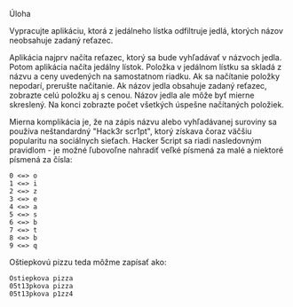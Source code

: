 Úloha

Vypracujte aplikáciu, ktorá z jedálneho lístka odfiltruje jedlá, ktorých názov neobsahuje zadaný reťazec.

Aplikácia najprv načíta reťazec, ktorý sa bude vyhľadávať v názvoch jedla. Potom aplikácia načíta jedálny lístok. Položka v jedálnom lístku sa skladá z názvu a ceny uvedených na samostatnom riadku. Ak sa načítanie položky nepodarí, prerušte načítanie. Ak názov jedla obsahuje zadaný reťazec, zobrazte celú položku aj s cenou. Názov jedla ale môže byť mierne skreslený. Na konci zobrazte počet všetkých úspešne načítaných položiek.

Mierna komplikácia je, že na zápis názvu alebo vyhľadávanej suroviny sa používa neštandardný "Hack3r scr1pt", ktorý získava čoraz väčšiu popularitu na sociálnych sieťach. Hacker 5cript sa riadi nasledovným pravidlom - je možné ľubovoľne nahradiť veľké písmená za malé a niektoré písmená za čísla:

    0 <=> o
    1 <=> i
    2 <=> z
    3 <=> e
    4 <=> a
    5 <=> s
    6 <=> b
    7 <=> t
    8 <=> b
    9 <=> q
    
Oštiepkovú pizzu teda môžme zapísať ako:

    Ostiepkova pizza
    05t13pkova pizza
    05t13pkova p1zz4
